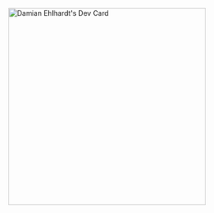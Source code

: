 <a href="https://app.daily.dev/charazer"><img src="https://api.daily.dev/devcards/7fdcc93044f6491c893f9d66ebffdc17.png?r=nbg" width="400" alt="Damian Ehlhardt's Dev Card"/></a>

<!--
**charazer/charazer** is a ✨ _special_ ✨ repository because its `README.md` (this file) appears on your GitHub profile.

Here are some ideas to get you started:

- 🔭 I’m currently working on ...
- 🌱 I’m currently learning ...
- 👯 I’m looking to collaborate on ...
- 🤔 I’m looking for help with ...
- 💬 Ask me about ...
- 📫 How to reach me: ...
- 😄 Pronouns: ...
- ⚡ Fun fact: ...
-->
